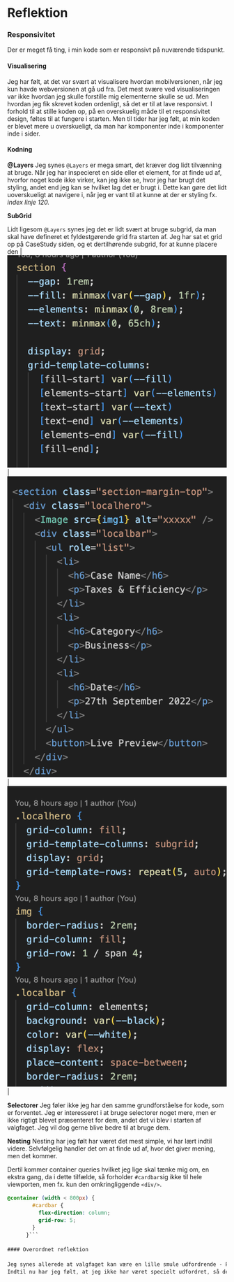 # Reflektion

### Responsivitet

Der er meget få ting, i min kode som er responsivt på nuværende tidspunkt.

#### Visualisering

Jeg har følt, at det var svært at visualisere hvordan mobilversionen, når jeg kun havde webversionen at gå ud fra.
Det mest svære ved visualiseringen var ikke hvordan jeg skulle forstille mig elementerne skulle se ud. Men hvordan jeg fik skrevet koden ordenligt, så det er til at lave responsivt.
I forhold til at stille koden op, på en overskuelig måde til et responsivitet design, føltes til at fungere i starten. Men til tider har jeg følt, at min koden er blevet mere u overskueligt, da man har komponenter inde i komponenter inde i sider.

#### Kodning

**@Layers**
Jeg synes `@Layers` er mega smart, det kræver dog lidt tilvænning at bruge. Når jeg har inspecieret en side eller et element, for at finde ud af, hvorfor noget kode ikke virker, kan jeg ikke se, hvor jeg har brugt det styling, andet end jeg kan se hvilket lag det er brugt i. Dette kan gøre det lidt uoverskueligt at navigere i, når jeg er vant til at kunne at der er styling fx. _index linje 120._

**SubGrid**

Lidt ligesom `@Layers` synes jeg det er lidt svært at bruge subgrid, da man skal have defineret et fyldestgørende grid fra starten af.
Jeg har sat et grid op på CaseStudy siden, og et dertilhørende subgrid, for at kunne placere den
|![s1](./public/s1.png)|![s2](./public/s2.png)|![s3](./public/s3.png)|

**Selectorer**
Jeg føler ikke jeg har den samme grundforståelse for kode, som er forventet. Jeg er interesseret i at bruge selectorer noget mere, men er ikke rigtigt blevet præsenteret for dem, andet det vi blev i starten af valgfaget. Jeg vil dog gerne blive bedre til at bruge dem.

**Nesting**
Nesting har jeg følt har været det mest simple, vi har lært indtil videre. Selvfølgelig handler det om at finde ud af, hvor det giver mening, men det kommer.

Dertil kommer container queries hvilket jeg lige skal tænke mig om, en ekstra gang, da i dette tilfælde, så forholder `#cardbar`sig ikke til hele viewporten, men fx. kun den omkringliggende `<div/>`.

````CSS
@container (width < 800px) {
        #cardbar {
          flex-direction: column;
          grid-row: 5;
        }
      }```

#### Overordnet reflektion

Jeg synes allerede at valgfaget kan være en lille smule udfordrende - På den gode måde.
Indtil nu har jeg følt, at jeg ikke har været specielt udfordret, så det er mega fedt, at få testet mine evner, selvom der har været virkelig meget, på kort tid.
````
